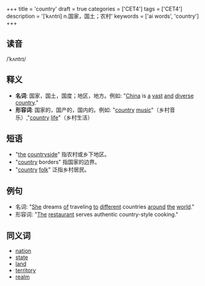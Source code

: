 +++
title = 'country'
draft = true
categories = ['CET4']
tags = ['CET4']
description = '[ˈkʌntri] n.国家，国土；农村'
keywords = ['ai words', 'country']
+++

## 读音
/ˈkʌntrɪ/

## 释义
- **名词**: 国家，国土，国度；地区，地方。例如: "[China](/zh/post/china/) is [a](/zh/post/a/) [vast](/zh/post/vast/) [and](/zh/post/and/) [diverse](/zh/post/diverse/) [country](/zh/post/country/)."
- **形容词**: 国家的，国产的，国内的。例如: "[country](/zh/post/country/) [music](/zh/post/music/)"（乡村音乐）,"[country](/zh/post/country/) [life](/zh/post/life/)"（乡村生活）

## 短语
- "[the](/zh/post/the/) [countryside](/zh/post/countryside/)" 指农村或乡下地区。
- "[country](/zh/post/country/) borders" 指国家的边界。
- "[country](/zh/post/country/) [folk](/zh/post/folk/)" 泛指乡村居民。

## 例句
- 名词: "[She](/zh/post/she/) dreams [of](/zh/post/of/) traveling [to](/zh/post/to/) [different](/zh/post/different/) countries [around](/zh/post/around/) [the](/zh/post/the/) [world](/zh/post/world/)."
- 形容词: "[The](/zh/post/the/) [restaurant](/zh/post/restaurant/) serves authentic country-style cooking."

## 同义词
- [nation](/zh/post/nation/)
- [state](/zh/post/state/)
- [land](/zh/post/land/)
- [territory](/zh/post/territory/)
- [realm](/zh/post/realm/)

